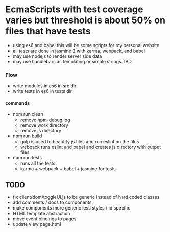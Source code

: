 # EcmaScripts with test coverage varies but threshold is about 50% on files that have tests

* using es6 and babel this will be some scripts for my personal website
* all tests are done in jasmine 2 with karma, webpack, and babel 
* may use nodejs to render server side data
* may use handlebars as templating or simple strings TBD

### Flow
* write modules in es6 in src dir
* write tests in es6 in tests dir

#### commands
* npm run clean 
  * remove npm-debug.log
  * remove work directory 
  * remove js directory 
* npm run build
  * gulp is used to beautify js files and run eslint on the files
  * webpack runs eslint and babel and creates js directory with output files 
* npm run tests
  * runs all the tests
  * karma + webpack + babel + jasmine for tests

## TODO
* fix client/dom/toggleUl.js to be generic instead of hard coded classes
* add comments / docs to components
* make components more generic less styles / id specific
* HTML template abstraction 
* move event bindings to pages
* update view page.html 
